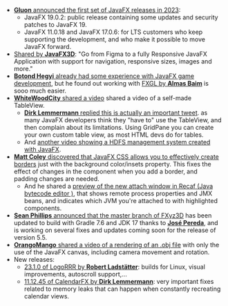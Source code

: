 * [**Gluon** announced the first set of JavaFX releases in 2023](https://techhub.social/@gluonhq/109710794664474768):
  * JavaFX 19.0.2: public release containing some updates and security patches to JavaFX 19.
  * JavaFX 11.0.18 and JavaFX 17.0.6: for LTS customers who keep supporting the development, and who make it possible to move JavaFX forward.
* [Shared by **JavaFX3D**](https://twitter.com/JavaFX3D/status/1615214627868246016): "Go from Figma to a fully Responsive JavaFX Application with support for navigation, responsive sizes, images and more."
* [**Botond Hegyi** already had some experience with JavaFX game development](https://twitter.com/HbotondS/status/1615328894382473219), but he found out working with [FXGL by **Almas Baim**](https://twitter.com/AlmasBaim) is sooo much easier.
* [**WhiteWoodCity** shared a video](https://twitter.com/WhiteWoodCity/status/1615311572397883395) shared a video of a self-made TableView.
  * [**Dirk Lemmermann** replied this is actually an important tweet](https://twitter.com/dlemmermann/status/1615385837432184832). as many JavaFX developers think they "have to" use the TableView, and then complain about its limitations. Using GridPane you can create your own custom table view, as most HTML devs do for tables.
  * And [another video showing a HDFS management system created with JavaFX](https://twitter.com/WhiteWoodCity/status/1614644198187347970).
* [**Matt Coley** discovered that JavaFX CSS allows you to effectively create borders](https://twitter.com/MattColey6/status/1614826723127836672) just with the background color/insets property. This fixes the effect of changes in the component when you add a border, and padding changes are needed.
  * And he shared a [preview of the new attach window in Recaf (Java bytecode editor )](https://twitter.com/MattColey6/status/1616044636199440384), that shows remote process properties and JMX beans, and indicates which JVM you're attached to with highlighted components.
* [**Sean Phillips** announced that the master branch of FXyz3D](https://twitter.com/SeanMiPhillips/status/1614054671684886528) has been updated to build with Gradle 7.6 and JDK 17 thanks to [**José Pereda**](https://twitter.com/JPeredaDnr), and is working on several fixes and updates coming soon for the release of version 5.5.
* [**OrangoMango** shared a video of a rendering of an .obj file](https://twitter.com/orango_mango/status/1616195870911000576) with only the use of the JavaFX canvas, including camera movement and rotation.
* New releases:
  * [23.1.0 of LogoRRR by **Robert Ladstätter**](https://twitter.com/rladstaetter/status/1615025146015645708): builds for Linux, visual improvements, autoscroll support,...
  * [11.12.45 of CalendarFX by **Dirk Lemmermann**](https://twitter.com/dlemmermann/status/1614939333244452866): very important fixes related to memory leaks that can happen when constantly recreating calendar views.

